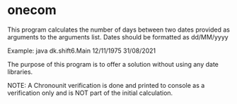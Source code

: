 # onecom

This program calculates the number of days between two dates provided as
arguments to the arguments list. Dates should be formatted as dd/MM/yyyy

Example: java dk.shift6.Main 12/11/1975 31/08/2021

The purpose of this program is to offer a solution without using any
date libraries.

NOTE: A Chronounit verification is done and printed to console as a
verification only and is NOT part of the initial calculation.
